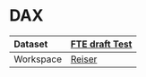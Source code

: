 



# DAX

|Dataset|[FTE draft Test](./../FTE-draft-Test.md)|
| :--- | :--- |
|Workspace|[Reiser](../../Workspaces/Reiser.md)|
